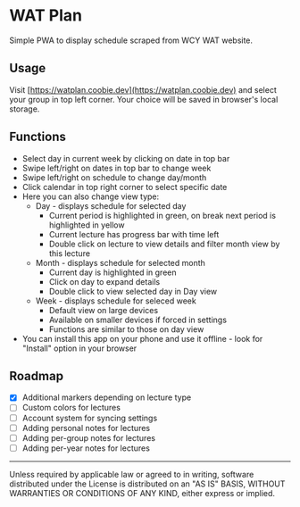 # WAT Plan

Simple PWA to display schedule scraped from WCY WAT website.

## Usage

Visit [https://watplan.coobie.dev](https://watplan.coobie.dev) and select your group in top left corner. Your choice will be saved in browser's local storage.

## Functions

- Select day in current week by clicking on date in top bar
- Swipe left/right on dates in top bar to change week
- Swipe left/right on schedule to change day/month
- Click calendar in top right corner to select specific date
- Here you can also change view type:
  - Day - displays schedule for selected day
    - Current period is highlighted in green, on break next period is highlighted in yellow
    - Current lecture has progress bar with time left
    - Double click on lecture to view details and filter month view by this lecture
  - Month - displays schedule for selected month
    - Current day is highlighted in green
    - Click on day to expand details
    - Double click to view selected day in Day view
  - Week - displays schedule for seleced week
    - Default view on large devices
    - Available on smaller devices if forced in settings
    - Functions are similar to those on day view
- You can install this app on your phone and use it offline - look for "Install" option in your browser

## Roadmap
- [x] Additional markers depending on lecture type
- [ ] Custom colors for lectures
- [ ] Account system for syncing settings
- [ ] Adding personal notes for lectures
- [ ] Adding per-group notes for lectures
- [ ] Adding per-year notes for lectures

---

Unless required by applicable law or agreed to in writing, software distributed under the License is distributed on an "AS IS" BASIS, WITHOUT WARRANTIES OR CONDITIONS OF ANY KIND, either express or implied.
